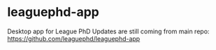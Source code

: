 # leaguephd-app
Desktop app for League PhD
Updates are still coming from main repo:
https://github.com/leaguephd/leaguephd-app
